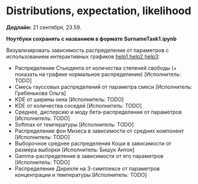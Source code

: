 # Distributions, expectation, likelihood
**Дедлайн:** 21 сентября, 23.59.

**Ноутбуки сохранять с названием в формате SurnameTask1.ipynb**

Визуализировать зависимость распределения от параметров с использованием интерактивных графиков [help1](https://matplotlib.org/stable/users/interactive.html),[help2](https://stackoverflow.com/questions/44329068/jupyter-notebook-interactive-plot-with-widgets),[help3](https://towardsdatascience.com/matplotlib-animations-in-jupyter-notebook-4422e4f0e389):
* Распределение Стьюдента от количества степеней свободы (+ показать на графике нормальное распределение) [Исполнитель: TODO]
* Смесь гауссовых распределений от параметра смеси [Исполнитель: Гребенькова Ольга]
* KDE от ширины окна  [Исполнитель: TODO]
* KDE от количества соседей [Исполнитель: TODO]
* Среднее, дисперсию и моду бета-распределения от параметров [Исполнитель: TODO]
* Softmax от температуры [Исполнитель: TODO]
* Распределение фон Мизеса в зависимости от средних компонент [Исполнитель: TODO]
* Выборочное среднее распределения Коши в зависимости от размера выборки [Исполнитель: Бишук Антон]
* Gamma-распределение в зависимости от его параметров [Исполнитель: TODO]
* Распределение Дирихле на 3-симплексе от параметров концентрации и температуры [Исполнитель: TODO]



